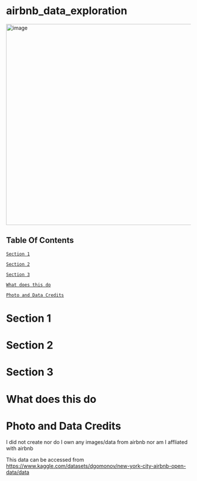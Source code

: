 # airbnb_data_exploration
<img width="822" height="547" alt="image" src="https://github.com/user-attachments/assets/75b8fcd0-96d5-4df0-92bf-e4b22ab5cc0e" />


## Table Of Contents
[`Section 1`](#feature)

[`Section 2`](#feature)

[`Section 3`](#feature)

[`What does this do`](#feature)

[`Photo and Data Credits`](#feature)








# Section 1

# Section 2

# Section 3

# What does this do


# Photo and Data Credits
I did not create nor do I own any images/data from airbnb nor am I affliated with airbnb

This data can be accessed from https://www.kaggle.com/datasets/dgomonov/new-york-city-airbnb-open-data/data
